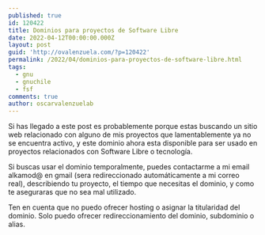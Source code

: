 ```yaml
---
published: true
id: 120422
title: Dominios para proyectos de Software Libre
date: 2022-04-12T00:00:00.000Z
layout: post
guid: 'http://ovalenzuela.com/?p=120422'
permalink: /2022/04/dominios-para-proyectos-de-software-libre.html
tags:
  - gnu
  - gnuchile
  - fsf
comments: true
author: oscarvalenzuelab
---
```


Si has llegado a este post es probablemente porque estas buscando un sitio web relacionado con alguno de mis proyectos que lamentablemente ya no se encuentra activo, y este dominio ahora esta disponible para ser usado en proyectos relacionados con Software Libre o tecnolog&iacute;a.

Si buscas usar el dominio temporalmente, puedes contactarme a mi email alkamod@ en gmail (sera redireccionado automáticamente a mi correo real), describiendo tu proyecto, el tiempo que necesitas el dominio, y como te aseguraras que no sea mal utilizado.

Ten en cuenta que no puedo ofrecer hosting o asignar la titularidad del dominio. Solo puedo ofrecer redireccionamiento del dominio, subdominio o alias.
